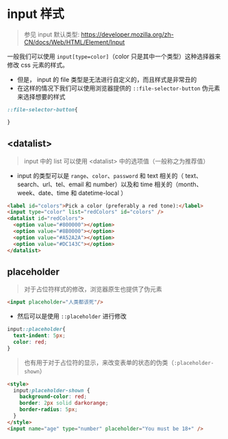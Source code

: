 # input 样式

>参见 input 默认类型: <https://developer.mozilla.org/zh-CN/docs/Web/HTML/Element/Input>

一般我们可以使用 `input[type=color]`（color 只是其中一个类型）这种选择器来修改 css 元素的样式。

* 但是， input 的 file 类型是无法进行自定义的，而且样式是非常丑的
* 在这样的情况下我们可以使用浏览器提供的 `::file-selector-button` 伪元素来选择想要的样式

```css
::file-selector-button{

}
```

## \<datalist>

>input 中的 list 可以使用 \<datalist> 中的选项值（一般称之为推荐值）

* input 的类型可以是 `range`、`color`、`password` 和 text 相关的（ text、search、url、tel、email 和 number）以及和 time 相关的（month、week、date、time 和 datetime-local ）

```html
<label id="colors">Pick a color (preferably a red tone):</label>
<input type="color" list="redColors" id="colors" />
<datalist id="redColors">
  <option value="#800000"></option>
  <option value="#8B0000"></option>
  <option value="#A52A2A"></option>
  <option value="#DC143C"></option>
</datalist>
```

## placeholder

> 对于占位符样式的修改，浏览器原生也提供了伪元素

```html
<input placeholder="人类都该死"/>
```

* 然后可以是使用 `::placeholder` 进行修改

```css
input::placeholder{
  text-indent: 5px;
  color: red;
}
```

> 也有用于对于占位符的显示，来改变表单的状态的伪类（`:placeholder-shown`）

```html
<style>
  input:placeholder-shown {
    background-color: red;
    border: 2px solid darkorange;
    border-radius: 5px;
  }
</style>
<input name="age" type="number" placeholder="You must be 18+" />
```
